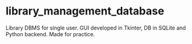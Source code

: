 # library_management_database
Library DBMS for single user. GUI developed in Tkinter, DB in SQLite and Python backend. Made for practice.

